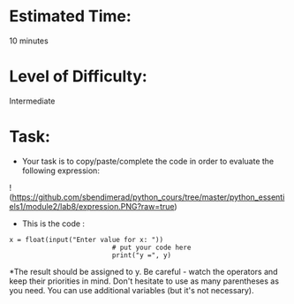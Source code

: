 # Estimated Time:
10 minutes

# Level of Difficulty:
Intermediate


# Task:
* Your task is to copy/paste/complete the code in order to evaluate the following expression:

!(https://github.com/sbendimerad/python_cours/tree/master/python_essentiels1/module2/lab8/expression.PNG?raw=true)


* This is the code :
```
x = float(input("Enter value for x: "))
                          # put your code here
                          print("y =", y)

```

*The result should be assigned to y. 
Be careful - watch the operators and keep their priorities in mind. Don't hesitate to use as many parentheses as you need. You can use additional variables (but it's not necessary).
